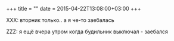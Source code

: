 +++
title = ""
date = 2015-04-22T13:08:00+03:00
+++

XXX: вторник только.. а  я че-то заебалась


ZZZ: я ещё вчера утром когда будильник выключал - заебался


